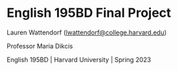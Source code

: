 # English 195BD Final Project

Lauren Wattendorf (lwattendorf@college.harvard.edu)

Professor Maria Dikcis

English 195BD | Harvard University | Spring 2023
